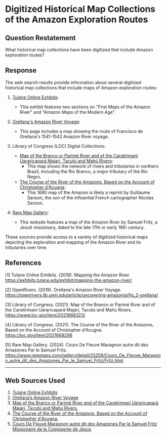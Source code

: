 # Digitized Historical Map Collections of the Amazon Exploration Routes

## Question Restatement
What historical map collections have been digitized that include Amazon exploration routes?

## Response

The web search results provide information about several digitized historical map collections that include maps of Amazon exploration routes:

1. [Tulane Online Exhibits](https://exhibits.tulane.edu/exhibit/mapping-the-amazon-river/):
   - This exhibit features two sections on "First Maps of the Amazon River" and "Amazon Maps of the Modern Age".

2. [Orellana's Amazon River Voyage](https://openrivers.lib.umn.edu/article/uncovering-amazonia/fig_2-orellana/):
   - This page includes a map showing the route of Francisco de Orellana's 1541-1542 Amazon River voyage.

3. Library of Congress (LOC) Digital Collections:
   - [Map of the Branco or Parimé River and of the Caratirimani Uararicapará Majari, Tacutú and Mahú Rivers](https://www.loc.gov/item/2021668323/):
     - This map shows the network of rivers and tributaries in northern Brazil, including the Rio Branco, a major tributary of the Rio Negro.
   - [The Course of the River of the Amazons, Based on the Account of Christopher d'Acugna](https://loc.gov/item/2021668298):
     - This 1680 map of the Amazon is likely a reprint by Guillaume Sanson, the son of the influential French cartographer Nicolas Sanson.

4. [Rare Map Gallery](https://www.raremaps.com/gallery/detail/25259/Cours_De_Fleuve_Maragnon_autre_dit_des_Amazones_Par_le_Samuel_Fritz/Fritz.html):
   - This website features a map of the Amazon River by Samuel Fritz, a Jesuit missionary, dated to the late 17th or early 18th century.

These sources provide access to a variety of digitized historical maps depicting the exploration and mapping of the Amazon River and its tributaries over time.

## References

[1] Tulane Online Exhibits. (2019). Mapping the Amazon River. https://exhibits.tulane.edu/exhibit/mapping-the-amazon-river/

[2] OpenRivers. (2019). Orellana's Amazon River Voyage. https://openrivers.lib.umn.edu/article/uncovering-amazonia/fig_2-orellana/

[3] Library of Congress. (2021). Map of the Branco or Parimé River and of the Caratirimani Uararicapará Majari, Tacutú and Mahú Rivers. https://www.loc.gov/item/2021668323/

[4] Library of Congress. (2021). The Course of the River of the Amazons, Based on the Account of Christopher d'Acugna. https://loc.gov/item/2021668298

[5] Rare Map Gallery. (2024). Cours De Fleuve Maragnon autre dit des Amazones Par le Samuel Fritz. https://www.raremaps.com/gallery/detail/25259/Cours_De_Fleuve_Maragnon_autre_dit_des_Amazones_Par_le_Samuel_Fritz/Fritz.html

---
## Web Sources Used

1. [Tulane Online Exhibits](https://exhibits.tulane.edu/exhibit/mapping-the-amazon-river/)
2. [Orellana’s Amazon River Voyage](https://openrivers.lib.umn.edu/article/uncovering-amazonia/fig_2-orellana/)
3. [Map of the Branco or Parimé River and of the Caratirimani Uararicapará Majari, Tacutú and Mahú Rivers.](https://www.loc.gov/item/2021668323/)
4. [The Course of the River of the Amazons, Based on the Account of Christopher d'Acugna.](https://loc.gov/item/2021668298)
5. [Cours De Fleuve Maragnon autre dit des Amazones Par le Samuel Fritz Missionaire de la Compagnie de Jesus](https://www.raremaps.com/gallery/detail/25259/Cours_De_Fleuve_Maragnon_autre_dit_des_Amazones_Par_le_Samuel_Fritz/Fritz.html)
